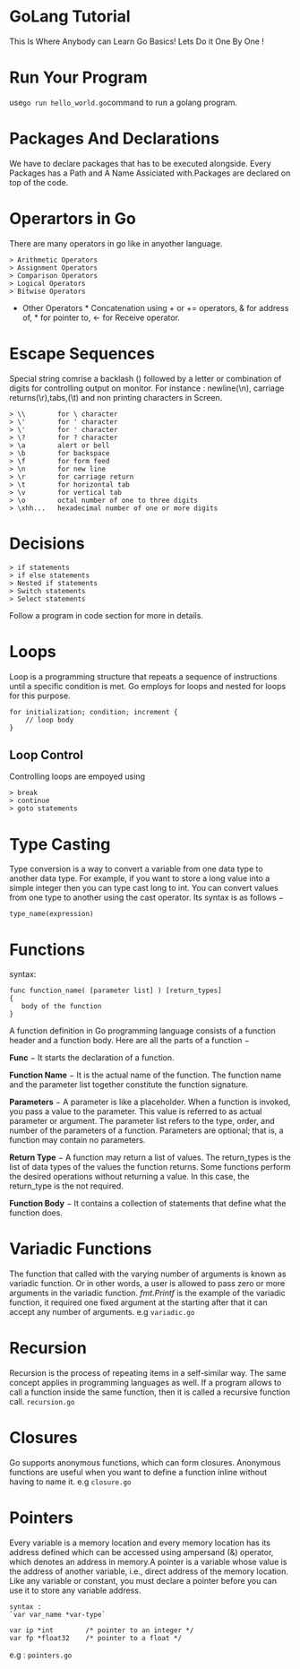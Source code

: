 # GoLang Tutorial
This Is Where Anybody can Learn Go Basics!
Lets Do it One By One !

# Run Your Program
use`go run hello_world.go`command to run a golang program.

# Packages And  Declarations
We have to declare packages that has to be executed alongside. Every Packages has a Path and A Name Assiciated with.Packages are declared on top of the code.

# Operartors in Go
There are many operators in go like in anyother language.

    > Arithmetic Operators
    > Assignment Operators
    > Comparison Operators
    > Logical Operators
    > Bitwise Operators
* Other Operators *
Concatenation using + or += operators, & for address of, * for pointer to, <- for Receive operator.
# Escape Sequences
Special string comrise a backlash (\) followed by a letter or combination of digits for controlling output on monitor. For instance :  newline(\n), carriage returns(\r),tabs,(\t) and non printing characters in Screen.
    
    > \\        for \ character
    > \'        for ' character
    > \'        for ' character
    > \?        for ? character
    > \a        alert or bell
    > \b        for backspace
    > \f        for form feed
    > \n        for new line
    > \r        for carriage return
    > \t        for horizontal tab
    > \v        for vertical tab
    > \o        octal number of one to three digits
    > \xhh...   hexadecimal number of one or more digits

# Decisions
    > if statements
    > if else statements
    > Nested if statements
    > Switch statements
    > Select statements
    
Follow a program in code section for more in details.

# Loops
Loop is a programming structure that repeats a sequence of instructions until a specific condition is met. Go employs for loops and nested for loops for this purpose.
	
	for initialization; condition; increment {
		// loop body
	}

## Loop Control
Controlling loops are empoyed using 
   
    > break 
    > continue
    > goto statements
    
# Type Casting
Type conversion is a way to convert a variable from one data type to another data type. For example, if you want to store a long value into a simple integer then you can type cast long to int. You can convert values from one type to another using the cast operator. Its syntax is as follows −

`type_name(expression)`


# Functions

syntax:

	func function_name( [parameter list] ) [return_types]
	{
	   body of the function
	}
A function definition in Go programming language consists of a function header and a function body. Here are all the parts of a function −

**Func** − It starts the declaration of a function.

**Function Name** − It is the actual name of the function. The function name and the parameter list together constitute the function signature.

**Parameters** − A parameter is like a placeholder. When a function is invoked, you pass a value to the parameter. This value is referred to as actual parameter or argument. The parameter list refers to the type, order, and number of the parameters of a function. Parameters are optional; that is, a function may contain no parameters.

**Return Type** − A function may return a list of values. The return_types is the list of data types of the values the function returns. Some functions perform the desired operations without returning a value. In this case, the return_type is the not required.

**Function Body** − It contains a collection of statements that define what the function does.

# Variadic Functions
The function that called with the varying number of arguments is known as variadic function. Or in other words, a user is allowed to pass zero or more arguments in the variadic function. _fmt.Printf_ is the example of the variadic function, it required one fixed argument at the starting after that it can accept any number of arguments. e.g `variadic.go`

# Recursion
Recursion is the process of repeating items in a self-similar way. The same concept applies in programming languages as well. If a program allows to call a function inside the same function, then it is called a recursive function call.
`recursion.go`

# Closures
Go supports anonymous functions, which can form closures. Anonymous functions are useful when you want to define a function inline without having to name it. e.g `closure.go`

# Pointers
Every variable is a memory location and every memory location has its address defined which can be accessed using ampersand (&) operator, which denotes an address in memory.A pointer is a variable whose value is the address of another variable, i.e., direct address of the memory location. Like any variable or constant, you must declare a pointer before you can use it to store any variable address.

	syntax :
	`var var_name *var-type`

	var ip *int        /* pointer to an integer */
	var fp *float32    /* pointer to a float */
	
e.g : `pointers.go`
